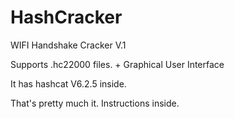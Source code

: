 # HashCracker
WIFI Handshake Cracker V.1

Supports .hc22000 files. + Graphical User Interface

It has hashcat V6.2.5 inside.

That's pretty much it. Instructions inside.
